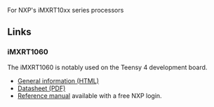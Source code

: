 For NXP's iMXRT10xx series processors


## Links
### iMXRT1060

The iMXRT1060 is notably used on the Teensy 4 development board.

* [General information (HTML)](https://www.nxp.com/products/processors-and-microcontrollers/arm-microcontrollers/i-mx-rt-crossover-mcus/i-mx-rt1060-crossover-mcu-with-arm-cortex-m7-core:i.MX-RT1060)
* [Datasheet (PDF)](https://www.nxp.com/docs/en/nxp/data-sheets/IMXRT1060CEC.pdf)
* [Reference manual](https://www.nxp.com/products/processors-and-microcontrollers/arm-microcontrollers/i-mx-rt-crossover-mcus/i-mx-rt1060-crossover-mcu-with-arm-cortex-m7-core:i.MX-RT1060?tab=Documentation_Tab) available with a free NXP login.